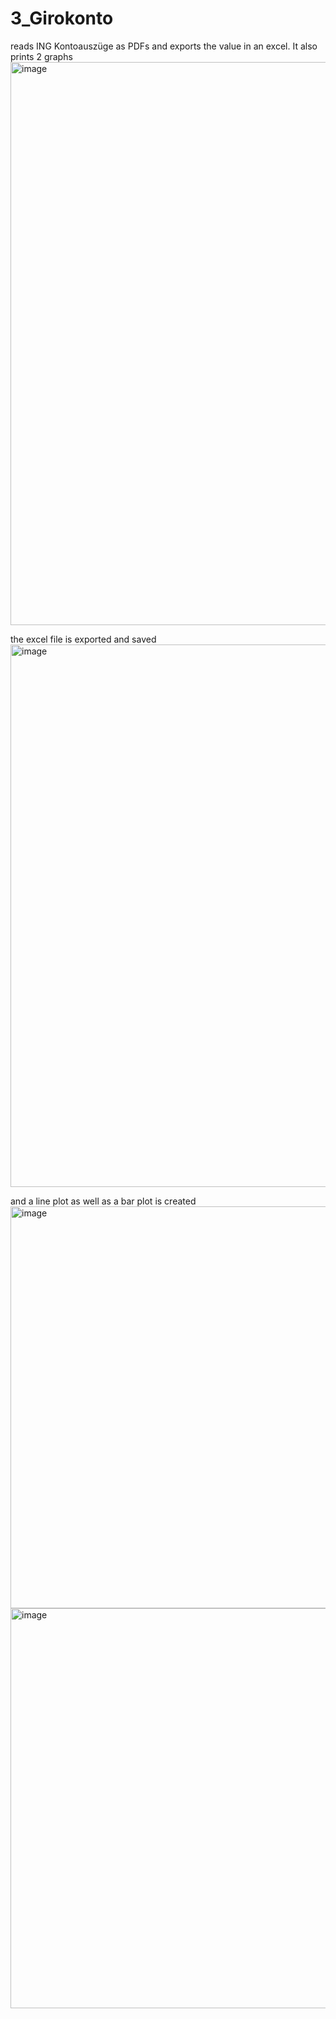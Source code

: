 # 3_Girokonto

reads ING Kontoauszüge as PDFs and exports the value in an excel. It also prints 2 graphs 
<img width="901" alt="image" src="https://user-images.githubusercontent.com/80188367/145533594-342eefe0-5f39-4f94-bbaa-a6da85857012.png">

the excel file is exported and saved 
<img width="868" alt="image" src="https://user-images.githubusercontent.com/80188367/145534147-f89fcd0f-6bbd-491a-a1f7-41bbf64da452.png">

and a line plot as well as a bar plot is created
<img width="643" alt="image" src="https://user-images.githubusercontent.com/80188367/145534386-4cf398af-325d-4323-8e3a-1f7791ff17ea.png">
<img width="640" alt="image" src="https://user-images.githubusercontent.com/80188367/145534427-2785e8f1-8e15-40a8-a620-5224bfdb2850.png">
